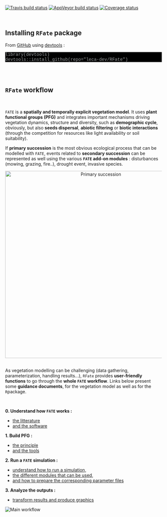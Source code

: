 [![Travis build status](https://travis-ci.org/leca-dev/RFate.svg?branch=RFate)](https://travis-ci.org/leca-dev/RFate)
[![AppVeyor build status](https://ci.appveyor.com/api/projects/status/github/leca-dev/RFate?branch=RFate&svg=true)](https://ci.appveyor.com/project/leca-dev/RFate)
[![Coverage status](https://codecov.io/gh/leca-dev/RFate/branch/RFate/graph/badge.svg)](https://codecov.io/github/leca-dev/RFate?branch=RFate)


<style>
pre.bash {
 background-color: black;
 color: #9ea1a3;
 font-family: Consolas,Monaco,Lucida Console,Liberation Mono,DejaVu Sans Mono,Bitstream Vera Sans Mono,Courier New, monospace;
}
pre.grey {
 background-color: white;
 border-style: solid;
 border-color: #8b8d8f;
 color: #8b8d8f;
 font-family: Consolas,Monaco,Lucida Console,Liberation Mono,DejaVu Sans Mono,Bitstream Vera Sans Mono,Courier New, monospace;
}
.zoom p {
width:600px;
margin-left: auto;
margin-right: auto;
}
.zoom p:hover {
width:1200px;
position: relative;
z-index: 10;
}
</style>


<br/>


## <i class="fa fa-tools"></i> Installing `RFate` package

From [GitHub](https://github.com/leca-dev/RFate) using [devtools](https://cran.r-project.org/web/packages/devtools/index.html) :

<pre class = "bash">
library(devtools)
devtools::install_github(repo="leca-dev/RFate")
</pre>

<br/><br/>



## <i class="fas fa-shoe-prints"></i> `RFate` workflow

<br/>

`FATE` is a **spatially and temporally explicit vegetation model**. 
It uses **plant functional groups (PFG)** and integrates important 
mechanisms driving vegetation dynamics, structure and diversity, 
such as **demographic cycle**, obviously, but also **seeds dispersal**, 
**abiotic filtering** or **biotic interactions** (through the competition 
for resources like light availability or soil suitability).

If **primary succession** is the most obvious ecological process that 
can be modelled with `FATE`, events related to **secondary succession** 
can be represented as well using the various **`FATE` add-on modules** : 
disturbances (mowing, grazing, fire..), drought event, invasive species.

<div style="text-align:center;">
<img src="https://leca-dev.gitub.io/RFate/articles/pictures/SCHEMA_succession1.jpg" alt="Primary succession" style="width:600px;"></img>
</div>

<br/>

As vegetation modelling can be challenging (data gathering, parameterization, 
handling results...), `RFate` provides **user-friendly functions** to go through 
the **whole `FATE` workflow**. Links below present some **guidance documents**, for the 
vegetation model as well as for the `R`package.

<br/>

**0. Understand how `FATE` works :**

- [the litterature](https://leca-dev.gitub.io/RFate/articles/fate_tutorial_0_publications.html)
- [and the software](https://leca-dev.gitub.io/RFate/articles/fate_tutorial_0_modelling_framework.html)

**1. Build PFG :**

- [the principle](https://leca-dev.gitub.io/RFate/articles/fate_tutorial_1_PFG.html)
- [and the tools](https://leca-dev.gitub.io/RFate/articles/rfate_tutorial_1_PFG.html)
    
**2. Run a `FATE` simulation :**

- [understand how to run a simulation,](https://leca-dev.gitub.io/RFate/articles/fate_tutorial_2_RUN_SIMULATION.html)
- [the different modules that can be used,](https://leca-dev.gitub.io/RFate/articles/fate_tutorial_3_MODULES.html)
- [and how to prepare the corresponding parameter files](https://leca-dev.gitub.io/RFate/articles/rfate_tutorial_2_params.html)
    
**3. Analyze the outputs :**

- [transform results and produce graphics](https://leca-dev.gitub.io/RFate/articles/rfate_tutorial_3_graphics.html)


<div class="zoom">
<p><img src="https://leca-dev.gitub.io/RFate/articles/pictures/SCHEMA_FATE_WORKFLOW.png" alt="Main workflow"></img></p>
</div>

